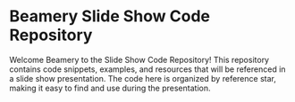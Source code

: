 # Beamery Slide Show Code Repository

Welcome Beamery to the Slide Show Code Repository! This repository contains code snippets, examples, and resources that will be referenced in a slide show presentation. The code here is organized by reference star, making it easy to find and use during the presentation.
